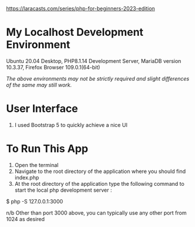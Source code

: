 https://laracasts.com/series/php-for-beginners-2023-edition

# My Localhost Development Environment
 Ubuntu 20.04 Desktop,
 PHP8.1.14 Development Server,
 MariaDB version 10.3.37,
 Firefox Browser 109.0.1(64-bit)

 *The above environments may not be strictly required and slight differences of the same may still work.*

# User Interface
1. I used Bootstrap 5 to quickly achieve a nice UI

# To Run This App
1. Open the terminal
2. Navigate to the root directory of the application where you should find index.php
3. At the root directory of the application type the following command to start the local php development server :

$ php -S 127.0.0.1:3000

n/b Other than port 3000 above, you can typically use any other port from 1024 as desired